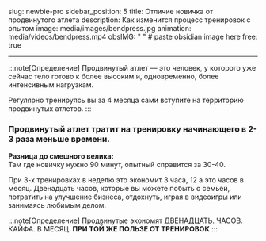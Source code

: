 slug: newbie-pro
sidebar_position: 5
title: Отличие новичка от продвинутого атлета
description: Как изменится процесс тренировок с опытом
image: media/images/bendpress.jpg
animation: media/videos/bendpress.mp4
obsIMG: " " # paste obsidian image here
free: true

---

:::note[Определение] 
Продвинутый атлет — это человек, у которого уже сейчас тело готово к более высоким и, одновременно, более интенсивным нагрузкам. 

Регулярно тренируясь вы за 4 месяца сами вступите на территорию продвинутых атлетов. 
:::


### Продвинутый атлет тратит на тренировку начинающего в 2-3 раза меньше времени.

**Разница до смешного велика:**  
Там где новичку нужно 90 минут, опытный справится за 30-40.

При 3-х тренировках в неделю это экономит 3 часа, 12 а это часов в месяц. Двенадцать часов, которые вы можете побыть с семьёй, потратить на улучшение бизнеса, отдохнуть, играя в видеоигры или занимаясь любимым делом. 


:::note[Определение] Продвинутые экономят
ДВЕНАДЦАТЬ. ЧАСОВ. КАЙФА. В МЕСЯЦ. **ПРИ ТОЙ ЖЕ ПОЛЬЗЕ ОТ ТРЕНИРОВОК**
:::
